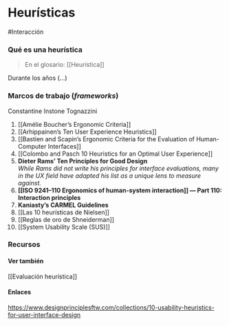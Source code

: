 # Heurísticas

\#Interacción

### Qué es una heurística

> En el glosario: \[\[Heurística]]

Durante los años (...)

### Marcos de trabajo (_frameworks_)

Constantine Instone Tognazzini

1. \[\[Amélie Boucher’s Ergonomic Criteria]]
2. \[\[Arhippainen’s Ten User Experience Heuristics]]
3. \[\[Bastien and Scapin’s Ergonomic Criteria for the Evaluation of Human-Computer Interfaces]]
4. \[\[Colombo and Pasch 10 Heuristics for an Optimal User Experience]]
5. **Dieter Rams’ Ten Principles for Good Design** \
   _While Rams did not write his principles for interface evaluations, many in the UX field have adapted his list as a unique lens to measure against._
6. **\[\[ISO 9241–110 Ergonomics of human-system interaction]] — Part 110: Interaction principles**
7. **Kaniasty’s CARMEL Guidelines**
8. \[\[Las 10 heurísticas de Nielsen]]
9. \[\[Reglas de oro de Shneiderman]]
10. \[\[System Usability Scale (SUS)]]

### Recursos

#### Ver también

\[\[Evaluación heurística]]

#### Enlaces

https://www.designprinciplesftw.com/collections/10-usability-heuristics-for-user-interface-design
